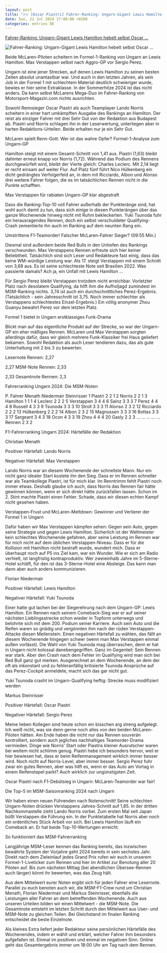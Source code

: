 ```yaml
---
layout: post
title: "🔥🔥 [Oscar Piastri] Fahrer-Ranking: Ungarn-Gigant Lewis Hamilton hebelt selbst Oscar ..."
date: Sun, 21 Jul 2024 17:00:00 +0200
categories: entries DE
---
```

[Fahrer-Ranking: Ungarn-Gigant Lewis Hamilton hebelt selbst Oscar ...](https://www.motorsport-magazin.com/formel1/news-289791-fahrer-ranking-ungarn-gigant-lewis-hamilton-hebelt-selbst-oscar-piastri-aus/)

![Fahrer-Ranking: Ungarn-Gigant Lewis Hamilton hebelt selbst Oscar ...](https://images.motorsport-magazin.com/images/1200/570/q_80/s_fb/1079976.jpg)

Beide McLaren-Piloten scheitern im Formel-1-Ranking von Ungarn an Lewis Hamilton. Max Verstappen selbst nach Aggro-GP vor Sergio Perez.

Ungarn ist eine jener Strecken, auf denen Lewis Hamilton zu seinen besten Zeiten absolut unantastbar war. Und auch in den letzten Jahren, als sein Job in der Formel 1 mit schlechtem Material deutlich schwieriger wurde, bewies er hier seine Extraklasse. In der Sommerhitze 2024 ist das nicht anders. Da kann selbst McLarens Mega-Duo im Fahrer-Ranking von Motorsport-Magazin.com nichts ausrichten.

Sowohl Rennsieger Oscar Piastri als auch Teamplayer Lando Norris scheitern in einer hart umkämpften Ausgabe des Rankings an Hamilton. Der reist als einziger Fahrer mit drei Sehr Gut von der Redaktion aus Budapest ab. Piastri und Norris schlagen ihn in der Leserwertung, unterliegen aber in harten Redaktions-Urteilen. Beide erhalten nur je ein Sehr Gut.

McLaren spielt Renn-Gott: Wer ist das wahre Opfer? Formel-1-Analyse zum Ungarn-GP

Hamilton steigt mit einem Gesamt-Schnitt von 1,41 aus. Piastri (1,63) bleibt dahinter erneut knapp vor Norris (1,72). Während das Podium des Rennens durchgewürfelt wird, bleibt der Vierte gleich: Charles Leclerc. Mit 2,14 liegt er recht einsam auf weiter Flur. Auf Platz fünf führt Nico Hülkenberg ein dicht gedrängtes Verfolgerfeld an, in dem mit Ricciardo, Albon und Alonso drei weitere Fahrer folgen, die es im tatsächlichen Rennen nicht in die Punkte schafften.

Max Verstappen für rabiaten Ungarn-GP klar abgestraft

Dass die Ranking-Top-10 voll Fahrer außerhalb der Punkteränge sind, hat wohl auch damit zu tun, dass sich einige in diesen Punkterängen über das ganze Wochenende hinweg nicht mit Ruhm bekleckerten. Yuki Tsunoda fuhr ein herausragendes Rennen, doch ein selbst verschuldeter Qualifying-Crash zementierte ihn auch im Ranking auf dem neunten Rang ein.

Umstrittene F1-Teamorder! Falscher McLaren-Fahrer Sieger? (09:55 Min.)

Diesmal sind außerdem beide Red Bulls in den Untiefen des Rankings verschwunden. Max Verstappens Rennen erfreute sich hier keiner Beliebtheit. Tatsächlich sind sich Leser und Redakteure fast einig, dass das keine WM-würdige Leistung war. Als 17. steigt Verstappen mit einem Schnitt von 3,68 aus. Es ist seine schlechteste Note seit Brasilien 2022. Was passierte damals? Ach ja, ein Unfall mit Lewis Hamilton ...

Für Sergio Perez bleibt Verstappen trotzdem nicht erreichbar. Vorletzter Platz nach desolatem Qualifying, da hilft ihm die Aufholjagd zumindest im MSM-Ranking nichts. 3,74 ist auch ein durchschnittliches Perez-Ergebnis. (Tatsächlich - sein Jahresschnitt ist 3,75. Noch immer schlechter als Verstappens schlechtestes Einzel-Ergebnis.) Ein völlig anonymer Zhou Guanyu bewahrt Perez vor dem letzten Platz.

Formel 1 bietet in Ungarn erstklassiges Funk-Drama

Blickt man auf das eigentliche Produkt auf der Strecke, so war der Ungarn-GP ein eher mäßiges Rennen. McLaren und Max Verstappen sorgten allerdings dafür, dass wir gleich mehrere Funk-Klassiker frei Haus geliefert bekamen. Sowohl Redaktion als auch Leser tendieren dazu, das als gute Unterhaltung mit 2 bis 3 zu bewerten.

Lesernote Rennen: 2,27

2,27 MSM-Note Rennen: 2,33

2,33 Gesamtnote Rennen: 2,3

Fahrerranking Ungarn 2024: Die MSM-Noten

P. Fahrer Menath Niedermair Steinrisser 1 Piastri 2 2 1 2 Norris 2 2 1 3 Hamilton 1 1 1 4 Leclerc 2 2 2 5 Verstappen 3 4 4 6 Sainz 3 3 3 7 Perez 4 4 4 8 Russell 4 3 3 9 Tsunoda 3 3 3 10 Stroll 3 3 3 11 Alonso 2 3 2 12 Ricciardo 2 2 2 13 Hülkenberg 2 2 2 14 Albon 2 3 2 15 Magnussen 3 3 3 16 Bottas 3 3 3 17 Sargeant 3 4 3 18 Ocon 4 3 3 19 Zhou 4 4 4 20 Gasly 2 2 3 … … … … … Rennen 2 3 2

F1-Fahrerranking Ungarn 2024: Härtefälle der Redaktion

Christian Menath

Positiver Härtefall: Lando Norris

Negativer Härtefall: Max Verstappen

Lando Norris war an diesem Wochenende der schnellste Mann. Nur ein nicht ganz idealer Start kostete ihn den Sieg. Dass er im Rennen schneller war als Teamkollege Piastri, ist für mich klar. Im Renntrimm fehlt Piastri noch immer etwas. Deshalb glaube ich auch, dass Norris das Rennen fair hätte gewinnen können, wenn er sich direkt hätte zurückfallen lassen. Schon im 2. Stint machte Piastri einen Fehler. Schade, dass wir diesen echten Kampf nicht gesehen haben.

Verstappen-Frust und McLaren-Meltdown: Gewinner und Verlierer der Formel 1 in Ungarn

Dafür haben wir Max Verstappen kämpfen sehen: Gegen sein Auto, gegen seine Strategie und gegen Lewis Hamilton. Sicherlich ist der Weltmeister kein schlechtes Wochenende gefahren, aber seine Leistung im Rennen war für mich nicht auf dem üblichen Verstappen-Niveau. Dass er für die Kollision mit Hamilton nicht bestraft wurde, wundert mich. Dass er überhaupt noch auf P5 ins Ziel kam, war ein Wunder. Wie er sich am Radio verhielt, ist langfristig kontraproduktiv. Wer zweieinhalb Jahre im 5-Sterne-Hotel schläft, für den ist das 3-Sterne-Hotel eine Absteige. Das kann man dann aber auch anders kommunizieren.

Florian Niedermair

Positiver Härtefall: Lewis Hamilton

Negativer Härtefall: Yuki Tsunoda

Einer hatte gut lachen bei der Siegerehrung nach dem Ungarn-GP: Lewis Hamilton. Ein Rennen nach seinem Comeback-Sieg war er auf seiner nächsten Lieblingsstrecke schon wieder in Topform unterwegs und belohnte sich mit dem 200. Podium seiner Karriere. Auch sein Auto und die Reifen waren so gnädig und vergönnten ihm nach der rüden Verstappen-Attacke diesen Meilenstein. Einen negativen Härtefall zu wählen, das fällt an diesem Wochenende hingegen schwer (wenn man Max Verstappen einmal außen vorlässt). Die Wahl von Yuki Tsunoda mag überraschen, denn er hat in Ungarn nicht kolossal danebengegriffen. Ganz im Gegenteil: Sein Rennen war stark. Aber den Crash nach dem Fehler im Qualifying wird man sich bei Red Bull ganz gut merken. Ausgerechnet an dem Wochenende, an dem der oft als inkonstant und zu fehleranfällig kritisierte Tsunoda Ansprüche auf das Perez-Cockpit anmeldete, macht sich das gar nicht gut.

Yuki Tsunoda crasht im Ungarn-Qualifying heftig: Strecke muss modifiziert werden

Markus Steinrisser

Positiver Härtefall: Oscar Piastri

Negativer Härtefall: Sergio Perez

Meine lieben Kollegen sind heute schon ein bisschen arg streng aufgelegt. Ich weiß nicht, was sie denn gerne noch alles von den beiden McLaren-Piloten hätten. Am Ende haben die nicht nur das Rennen souverän kontrolliert, sondern auch jegliches nachhaltiges Teamorder-Drama vermieden. Dinge wie Norris' Start oder Piastris kleiner Ausrutscher waren bei weitem nicht schlimm genug. Piastri hebe ich besonders hervor, weil er hier bewiesen hat, dass er beim Reifenmanagement wirklich immer besser wird. Noch nicht auf Norris-Level, aber immer besser. Sergio Perez fuhr zwar ein gutes Rennen, aber was hilft es, wenn er das Auto am Vortag in einem Reifenstapel parkt? Auch wirklich zur ungünstigsten Zeit.

Oscar Piastri nach F1-Debütsieg in Ungarn: McLaren-Teamorder war fair!

Die Top-5 im MSM-Saisonranking 2024 nach Ungarn

Wir haben einen neuen Führenden nach Notenschnitt! Seine schlechten Ungarn-Noten drücken Verstappens Jahres-Schnitt auf 1,85. In der dritten Nachkommastelle zieht Lando Norris vorbei. Zum ersten Mal seit Japan büßt Verstappen die Führung ein. In der Punktetabelle hat Norris aber noch ein ordentliches Stück Arbeit vor sich. Bei Lewis Hamilton läuft ein Comeback an. Er hat beide Top-10-Wertungen erreicht.

So funktioniert das MSM-Fahrerranking

Langjährige MSM-Leser kennen das Ranking bereits, das inzwischen bewährte System der Vorjahre geht 2024 bereits in sein sechstes Jahr. Direkt nach dem Zieleinlauf jedes Grand Prix rufen wir euch in unserem Formel-1-Liveticker zum Rennen und hier im Artikel zur Benotung aller 20 Piloten auf. Bis zum nächsten Mittag (bei abendlichen Übersee-Rennen auch länger) könnt ihr bewerten, was das Zeug hält.

Aus dem Mittelwert eurer Noten ergibt sich für jeden Fahrer eine Lesernote. Parallel zu euch benoten auch wir, die MSM-F1-Crew rund um Christian Menath, Florian Niedermair und Markus Steinrisser, ebenfalls die Leistungen aller Fahrer an dem betreffenden Wochenende. Auch aus unseren Urteilen bilden wir einen Mittelwert - die MSM-Note. Die Gesamtnote entsteht im letzten Schritt durch den Mittelwert aus User- und MSM-Note zu gleichen Teilen. Bei Gleichstand im finalen Ranking entscheidet die beste Einzelnote.

Als kleines Extra liefert jeder Redakteur seine persönlichen Härtefälle des Wochenendes, indem er wählt und erklärt, welcher Fahrer ihm besonders aufgefallen ist. Einmal im positiven und einmal im negativen Sinn. Online geht das Gesamtergebnis immer um 18:00 Uhr am Tag nach dem Rennen.

